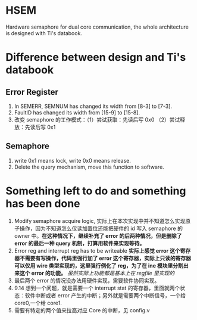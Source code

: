 # HSEM

Hardware semaphore for dual core communication, the whole architecture is designed with Ti's databook.

# Difference between design and Ti's databook

## Error Register

1. In SEMERR, SEMNUM has changed its width from [8-3] to [7-3].
2. FaultID has changed its width from [15-9] to [15-8].
3. 改变 semaphore 的工作模式：（1）尝试获取：先读后写 0x0 （2）尝试释放：先读后写 0x1

## Semaphore

1. write 0x1 means lock, write 0x0 means release.
2. Delete the query mechanism, move this function to software.

# Something left to do and something has been done

1. Modify semaphore acquire logic, 实际上在本次实现中并不知道怎么实现原子操作，因为不知道怎么仅读加置位还能把硬件的 id 写入 semaphore 的 owner 中。**在这种情况下，继续补充了 error 的后两种情况，但是删除了 error 的最后一种 query 机制，打算用软件来实现等待。**
2. Error reg and interrupt reg has to be writeable **实际上感觉 error 这个寄存器不需要有写操作，代码里强行加了 error 这个寄存器，实际上只读的寄存器可以仅用 wire 类型实现的，这里强行例化了 reg，为了在 ine 模块里分割出来这个 error 的功能。** _虽然实际上功能都是基本上在 regfile 里实现的_
3. 最后两个 error 的情况没办法用硬件实现，需要软件协同实现。
4. 9.14 想到一个问题，就是需要一个 interrupt stat 的寄存器，里面就两个状态：软件中断或者 error 产生的中断；另外就是需要两个中断信号，一个给 core0,一个给 core1.
5. 需要有特定的两个值来拉高对应 Core 的中断，见 config.v
